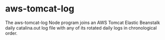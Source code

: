 aws-tomcat-log
==============
The aws-tomcat-log Node program joins an AWS Tomcat Elastic Beanstalk daily
catalina.out log file with any of its rotated daily logs in chronological
order.

